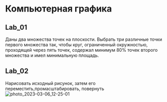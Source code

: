 # Компьютерная графика

## Lab_01
Даны два множества точек на плоскости. Выбрать три различные точки
первого множества так, чтобы круг, ограниченный окружностью, проходящей через
пять точек, содержал минимум 80% точек второго множества и имел минимальную
площадь.

## Lab_02
Нарисовать исходный рисунок, затем его переместить,промасштабировать, повернуть
![photo_2023-03-06_12-25-01](https://user-images.githubusercontent.com/93927009/223070366-2236e4cf-a5c7-4898-a76a-8142e11e372e.jpg)
